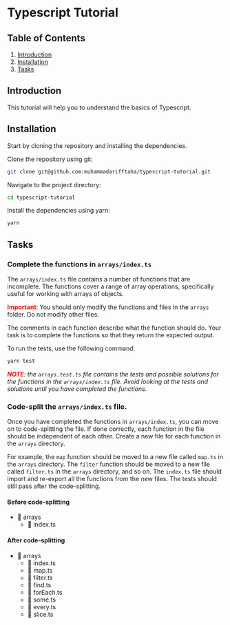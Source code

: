 # Typescript Tutorial

## Table of Contents

1. [Introduction](#introduction)
2. [Installation](#installation)
3. [Tasks](#tasks)

## Introduction

This tutorial will help you to understand the basics of Typescript.

## Installation

Start by cloning the repository and installing the dependencies.

Clone the repository using git:

```bash
git clone git@github.com:muhammadarifftaha/typescript-tutorial.git
```

Navigate to the project directory:

```bash
cd typescript-tutorial
```

Install the dependencies using yarn:

```bash
yarn
```

## Tasks

### Complete the functions in `arrays/index.ts`

The `arrays/index.ts` file contains a number of functions that are incomplete.
The functions cover a range of array operations, specifically useful for working
with arrays of objects.

<strong style="color:red">Important</strong>: You should only modify the
functions and files in the `arrays` folder. Do not modify other files.

The comments in each function describe what the function should do. Your task is
to complete the functions so that they return the expected output.

To run the tests, use the following command:

```bash
yarn test
```

<i>
<strong style="color:red">NOTE</strong>: the <code>arrays.test.ts</code> file contains the tests and possible solutions for the functions in the <code>arrays/index.ts</code> file. Avoid looking at the tests and solutions until you have completed the functions.
</i>

### Code-split the `arrays/index.ts` file.

Once you have completed the functions in `arrays/index.ts`, you can move on to
code-splitting the file. If done correctly, each function in the file should be
independent of each other. Create a new file for each function in the `arrays`
directory.

For example, the `map` function should be moved to a new file called `map.ts` in
the `arrays` directory. The `filter` function should be moved to a new file
called `filter.ts` in the `arrays` directory, and so on. The `index.ts` file
should import and re-export all the functions from the new files. The tests
should still pass after the code-splitting.

#### Before code-splitting

- 📁 arrays
  - 📄 index.ts

#### After code-splitting

- 📁 arrays
  - 📄 index.ts
  - 📄 map.ts
  - 📄 filter.ts
  - 📄 find.ts
  - 📄 forEach.ts
  - 📄 some.ts
  - 📄 every.ts
  - 📄 slice.ts
